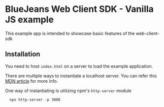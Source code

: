 # BlueJeans Web Client SDK - Vanilla JS example

This example app is intended to showcase basic features of the web-client-sdk

## Installation

You need to host `index.html` on a server to load the example application.

There are multiple ways to instantiate a localhost server. You can refer this [MDN article](https://developer.mozilla.org/en-US/docs/Learn/Common_questions/set_up_a_local_testing_server) for more info.

One way of instantiating is utilizing npm's  `http-server` module

```shell
  npx http-server -p 3000
 ```
